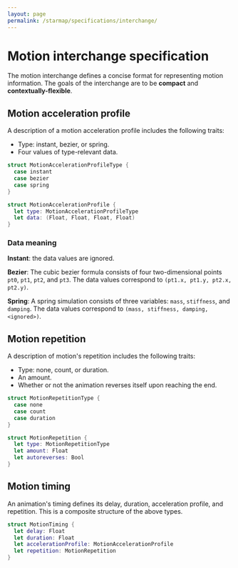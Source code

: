```yaml
---
layout: page
permalink: /starmap/specifications/interchange/
---
```


# Motion interchange specification

The motion interchange defines a concise format for representing motion information. The goals of
the interchange are to be **compact** and **contextually-flexible**.

## Motion acceleration profile

A description of a motion acceleration profile includes the following traits:

- Type: instant, bezier, or spring.
- Four values of type-relevant data.

```swift
struct MotionAccelerationProfileType {
  case instant
  case bezier
  case spring
}

struct MotionAccelerationProfile {
  let type: MotionAccelerationProfileType
  let data: (Float, Float, Float, Float)
}
```

### Data meaning

**Instant**: the data values are ignored.

**Bezier**: The cubic bezier formula consists of four two-dimensional points `pt0`, `pt1`, `pt2`,
and `pt3`. The data values correspond to `(pt1.x, pt1.y, pt2.x, pt2.y)`.

**Spring**: A spring simulation consists of three variables: `mass`, `stiffness`, and `damping`. The
data values correspond to `(mass, stiffness, damping, <ignored>)`.

## Motion repetition

A description of motion's repetition includes the following traits:

- Type: none, count, or duration.
- An amount.
- Whether or not the animation reverses itself upon reaching the end.

```swift
struct MotionRepetitionType {
  case none
  case count
  case duration
}

struct MotionRepetition {
  let type: MotionRepetitionType
  let amount: Float
  let autoreverses: Bool
}
```

## Motion timing

An animation's timing defines its delay, duration, acceleration profile, and repetition. This is a
composite structure of the above types.

```swift
struct MotionTiming {
  let delay: Float
  let duration: Float
  let accelerationProfile: MotionAccelerationProfile
  let repetition: MotionRepetition
}
```
